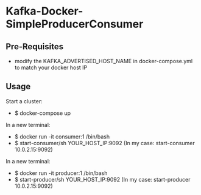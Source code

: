 # Kafka-Docker-SimpleProducerConsumer

## Pre-Requisites
* modify the KAFKA_ADVERTISED_HOST_NAME in docker-compose.yml to match your docker host IP

## Usage
Start a cluster:
* $ docker-compose up

In a new terminal:
* $ docker run -it consumer:1 /bin/bash
* $ start-consumer/sh YOUR_HOST_IP:9092
(In my case: start-consumer 10.0.2.15:9092)

In a new terminal:
* $ docker run -it producer:1 /bin/bash
* $ start-producer/sh YOUR_HOST_IP:9092
(In my case: start-producer 10.0.2.15:9092)
